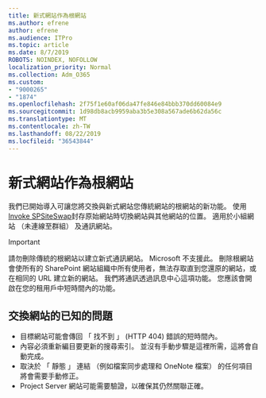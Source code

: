 ```yaml
---
title: 新式網站作為根網站
ms.author: efrene
author: efrene
ms.audience: ITPro
ms.topic: article
ms.date: 8/7/2019
ROBOTS: NOINDEX, NOFOLLOW
localization_priority: Normal
ms.collection: Adm_O365
ms.custom:
- "9000265"
- "1874"
ms.openlocfilehash: 2f75f1e60af06da47fe846e84bbb370dd60084e9
ms.sourcegitcommit: 1d98db8acb9959aba3b5e308a567ade6b62da56c
ms.translationtype: MT
ms.contentlocale: zh-TW
ms.lasthandoff: 08/22/2019
ms.locfileid: "36543844"
---
```

# <a name="modern-site-as-root-site"></a>新式網站作為根網站

我們已開始導入可讓您將交換與新式網站您傳統網站的根網站的新功能。 使用[Invoke SPSiteSwap](https://docs.microsoft.com/powershell/module/sharepoint-online/invoke-spositeswap?view=sharepoint-ps)封存原始網站時切換網站與其他網站的位置。 適用於小組網站 （未連線至群組） 及通訊網站。 

>[!Important]
> 請勿刪除傳統的根網站以建立新式通訊網站。 Microsoft 不支援此。 刪除根網站會使所有的 SharePoint 網站組織中所有使用者，無法存取直到您還原的網站，或在相同的 URL 建立新的網站。 我們將通訊透過訊息中心這項功能。 您應該會開啟在您的租用戶中短時間內的功能。

## <a name="known-issues-with-swapping-sites"></a>交換網站的已知的問題
- 目標網站可能會傳回 「 找不到 」 (HTTP 404) 錯誤的短時間內。
- 內容必須重新編目要更新的搜尋索引。 並沒有手動步驟是這裡所需，這將會自動完成。
- 取決於 「 靜態 」 連結 （例如檔案同步處理和 OneNote 檔案） 的任何項目將會需要手動修正。
- Project Server 網站可能需要驗證，以確保其仍然關聯正確。 
